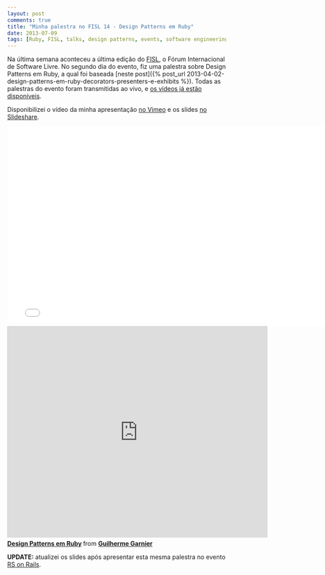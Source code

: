 ```yaml
---
layout: post
comments: true
title: "Minha palestra no FISL 14 - Design Patterns em Ruby"
date: 2013-07-09
tags: [Ruby, FISL, talks, design patterns, events, software engineering, portuguese]
---
```

Na última semana aconteceu a última edição do [FISL](http://softwarelivre.org/fisl14), o Fórum Internacional de Software Livre. No segundo dia do evento, fiz uma palestra sobre Design Patterns em Ruby, a qual foi baseada [neste post]({% post_url 2013-04-02-design-patterns-em-ruby-decorators-presenters-e-exhibits %}). Todas as palestras do evento foram transmitidas ao vivo, e [os vídeos já estão disponíveis](http://fisl.org.br/14/papers_ng/public/fast_grid?event_id=3).

Disponibilizei o vídeo da minha apresentação [no Vimeo](http://vimeo.com/69973911) e os slides [no Slideshare](http://www.slideshare.net/GuilhermeGarnier/design-patterns-em-ruby-23952518).

<iframe src="//player.vimeo.com/video/69973911" width="769" height="460" frameborder="0" webkitallowfullscreen mozallowfullscreen allowfullscreen></iframe>

<iframe src="http://www.slideshare.net/slideshow/embed_code/23952518" width="597" height="486" frameborder="0" marginwidth="0" marginheight="0" scrolling="no" style="border:1px solid #CCC;border-width:1px 1px 0;margin-bottom:5px" allowfullscreen> </iframe> <div style="margin-bottom:5px"> <strong> <a href="https://www.slideshare.net/GuilhermeGarnier/design-patterns-em-ruby-23952518" title="Design Patterns em Ruby" target="_blank">Design Patterns em Ruby</a> </strong> from <strong><a href="http://www.slideshare.net/GuilhermeGarnier" target="_blank">Guilherme Garnier</a></strong> </div>

**UPDATE:** atualizei os slides após apresentar esta mesma palestra no evento [RS on Rails](http://rsonrails.com.br).
